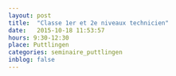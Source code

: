 ```yaml
---
layout: post
title:  "Classe 1er et 2e niveaux technicien"
date:   2015-10-18 11:53:57
hours: 9:30-12:30
place: Puttlingen
categories: seminaire_puttlingen
inblog: false
---
```



